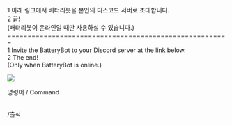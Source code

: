 1 아래 링크에서 배터리봇을 본인의 디스코드 서버로 초대합니다.<br>
2 끝!<br>
(배터리봇이 온라인일 때만 사용하실 수 있습니다.)<br>
=======================================================<br>
1 Invite the BatteryBot to your Discord server at the link below.<br>
2 The end!<br>
(Only when BatteryBot is online.)<br>

<a href="https://discord.com/oauth2/authorize?client_id=1178255413641216000&permissions=8&scope=bot" target="_blank"><img src="https://img.shields.io/badge/Invite BatteryBot-512BD4?style=for-the-badge&logo=discord&logoColor=white"/></a>

명령어 / Command<br><br>

/출석
